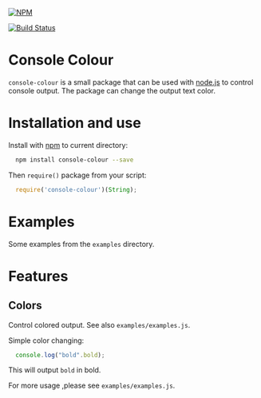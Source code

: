 [![NPM](https://nodei.co/npm/console-colour.png)](https://nodei.co/npm/console-colour/)

[![Build Status](https://travis-ci.org/ngot/console-colour.png?branch=master)](https://travis-ci.org/ngot/console-colour)

# Console Colour

`console-colour` is a small package that can be used with [node.js](http://nodejs.org) to control console output. The package can change the output text color.

# Installation and use

Install with [npm](http://npmjs.org) to current directory:

```bash
  npm install console-colour --save
```

Then `require()` package from your script:

```js
  require('console-colour')(String);
```

# Examples

Some examples from the `examples` directory.

# Features

## Colors

Control colored output. See also `examples/examples.js`.

Simple color changing:

```js
  console.log("bold".bold);
```

This will output `bold` in bold.

For more usage ,please see `examples/examples.js`.